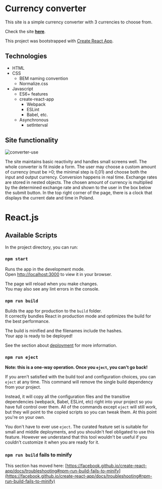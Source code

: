 # Currency converter

This site is a simple currency converter with 3 currencies to choose from.

Check the site [**here**](https://kvasir124.github.io/currency-converter-react/).

This project was bootstrapped with [Create React App](https://github.com/facebook/create-react-app).

## Technologies
* HTML
* CSS
  * BEM naming convention
  * Normalize.css
* Javascript
  * ES6+ features
  * create-react-app
    * Webpack
    * ESLint
    * Babel, etc.
  * Asynchronous
    * setInterval

## Site functionality
![converter-use](https://github.com/Kvasir124/currency-converter/assets/141030238/824fea5a-12ec-4087-9a66-47ee2164813d)

The site maintains basic reactivity and handles small screens well. The whole converter is fit inside a form. The user may choose a custom amount of currency (must be >0;  the minimal step is 0,01) and choose both the input and output currency. Conversion happens in real time. Exchange rates are stored in nested objects. The chosen amount of currency is multiplied by the determined exchange rate and shown to the user in the box below the submit button. In the top right corner of the page, there is a clock that displays the current date and time in Poland.

# React.js

## Available Scripts

In the project directory, you can run:

### `npm start`

Runs the app in the development mode.\
Open [http://localhost:3000](http://localhost:3000) to view it in your browser.

The page will reload when you make changes.\
You may also see any lint errors in the console.

### `npm run build`

Builds the app for production to the `build` folder.\
It correctly bundles React in production mode and optimizes the build for the best performance.

The build is minified and the filenames include the hashes.\
Your app is ready to be deployed!

See the section about [deployment](https://facebook.github.io/create-react-app/docs/deployment) for more information.

### `npm run eject`

**Note: this is a one-way operation. Once you `eject`, you can't go back!**

If you aren't satisfied with the build tool and configuration choices, you can `eject` at any time. This command will remove the single build dependency from your project.

Instead, it will copy all the configuration files and the transitive dependencies (webpack, Babel, ESLint, etc) right into your project so you have full control over them. All of the commands except `eject` will still work, but they will point to the copied scripts so you can tweak them. At this point you're on your own.

You don't have to ever use `eject`. The curated feature set is suitable for small and middle deployments, and you shouldn't feel obligated to use this feature. However we understand that this tool wouldn't be useful if you couldn't customize it when you are ready for it.

### `npm run build` fails to minify

This section has moved here: [https://facebook.github.io/create-react-app/docs/troubleshooting#npm-run-build-fails-to-minify](https://facebook.github.io/create-react-app/docs/troubleshooting#npm-run-build-fails-to-minify)
